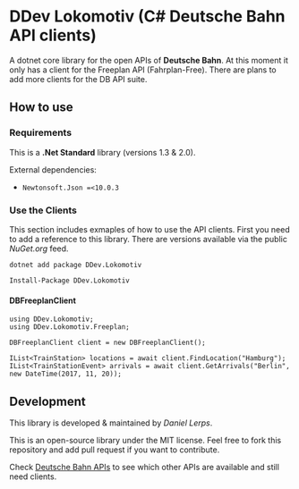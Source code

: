 # DDev Lokomotiv (C# Deutsche Bahn API clients)
A dotnet core library for the open APIs of **Deutsche Bahn**. At this moment it only has a client for the Freeplan API (Fahrplan-Free). There are plans to add more clients for the DB API suite.

## How to use

### Requirements
This is a **.Net Standard** library (versions 1.3 & 2.0).

External dependencies:
 - `Newtonsoft.Json =<10.0.3`

### Use the Clients

This section includes exmaples of how to use the API clients. First you need to add a reference to this library. There are versions available via the public *NuGet.org* feed.

```
dotnet add package DDev.Lokomotiv
```

```
Install-Package DDev.Lokomotiv
```

#### DBFreeplanClient

```CSharp
using DDev.Lokomotiv;
using DDev.Lokomotiv.Freeplan;

DBFreeplanClient client = new DBFreeplanClient();

IList<TrainStation> locations = await client.FindLocation("Hamburg");
IList<TrainStationEvent> arrivals = await client.GetArrivals("Berlin", new DateTime(2017, 11, 20));
```

## Development

This library is developed & maintained by *Daniel Lerps*.

This is an open-source library under the MIT license. Feel free to fork this repository and add pull request if you want to contribute.

Check [Deutsche Bahn APIs](https://developer.deutschebahn.com/store/apis/list) to see which other APIs are available and still need clients.